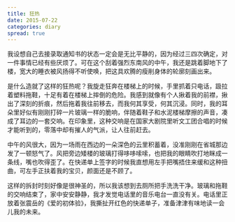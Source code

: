 ```yaml
---
title: 狂热
date: 2015-07-22
categories: diary
spread: true
---
```


我设想自己去接录取通知书的状态一定会是无比平静的，因为经过三四次确定，对一件事情已经有些厌烦了。可在这个刮着强烈东南风的中午，我还是跳着脚地下了楼，宽大的睡衣被风扬得不听使唤，把这具欢腾的瘦削身体的轮廓刻画出来。

是什么造就了这样的狂热呢？我旋走狂奔在楼梯上的时候，手里抓着只电话，趿拉着塑料拖鞋，十足有着在楼梯上摔倒的危险。我感到就像有个人揪着我的前襟，揪出了深刻的折痕，然后拖着我往前移去，而我何其享受，何其沉浸。同时，我的耳朵里好似有刚刚打碎一片玻璃一样的脆响，伴随着鞋子和水泥楼梯摩擦的声音，凑成了耳边的一套交响。在印象里，这种交响是在国家大剧院里听文工团合唱的时候才能听到的，零落中却有摧人的气派，让人往前赶去。

中午的风很大，因为一场雨在西边的一朵深色的云里积蓄着，没准刚刚在省城那边发了一顿怒气了。风把旁边矮楼的玻璃打得哆哆嗦嗦，也把我的眼睛吹打地眯成一条线，嘴也吹得歪了。在快递单上签字的时候我直想用左手把嘴捂住来缓和这种扭曲，可左手正扶着我的宝贝，颜面还是不顾了。

这样的拆封时刻好像是很神圣的，所以我该想到去厕所把手洗洗干净。玻璃和拖鞋的交响结束了，家中安安静静，我才发觉电话里的音乐电台一直没有关。电话里正放着张震岳的《爱的初体验》，我撕扯开红色的快递单子，准备津津有味地读一会儿我的未来。
